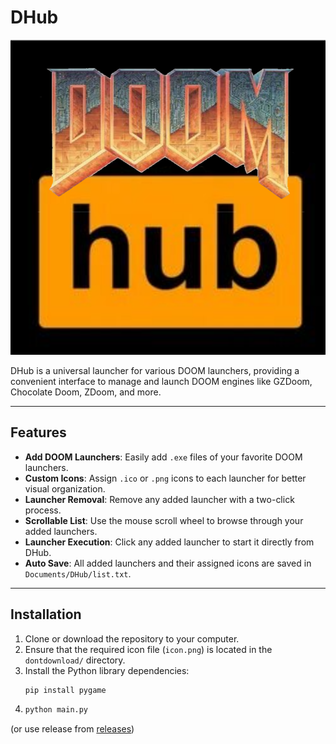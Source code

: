 # DHub

![DHub Icon](icon.png)

DHub is a universal launcher for various DOOM launchers, providing a convenient interface to manage and launch DOOM engines like GZDoom, Chocolate Doom, ZDoom, and more.

---

## Features

- **Add DOOM Launchers**: Easily add `.exe` files of your favorite DOOM launchers.
- **Custom Icons**: Assign `.ico` or `.png` icons to each launcher for better visual organization.
- **Launcher Removal**: Remove any added launcher with a two-click process.
- **Scrollable List**: Use the mouse scroll wheel to browse through your added launchers.
- **Launcher Execution**: Click any added launcher to start it directly from DHub.
- **Auto Save**: All added launchers and their assigned icons are saved in `Documents/DHub/list.txt`.

---

## Installation

1. Clone or download the repository to your computer.
2. Ensure that the required icon file (`icon.png`) is located in the `dontdownload/` directory.
3. Install the Python library dependencies:
   ```bash
   pip install pygame
4. ```bash
   python main.py

(or use release from [releases](https://github.com/Kriperovich/DHub/releases))
